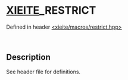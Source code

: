# [XIEITE](../../macros.md)\_RESTRICT
Defined in header [<xieite/macros/restrict.hpp>](../../../include/xieite/macros/restrict.hpp)

&nbsp;

## Description
See header file for definitions.

